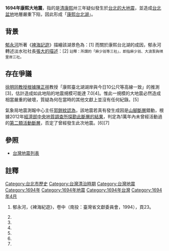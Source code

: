 **1694年康熙大地震**，指的是[清](https://zh.wikipedia.org/wiki/台灣清治時期 "wikilink")[康熙](../Page/康熙.md "wikilink")卅三年疑似發生於[台北的大](https://zh.wikipedia.org/wiki/台北 "wikilink")[地震](../Page/地震.md "wikilink")，並造成[台北盆地](../Page/台北盆地.md "wikilink")地層嚴重下陷，因此形成「[康熙台北湖](https://zh.wikipedia.org/wiki/康熙台北湖 "wikilink")」。

## 背景

[郁永河](../Page/郁永河.md "wikilink")所著《[裨海記遊](../Page/裨海紀遊.md "wikilink")》描繪該湖景色為：\[1\] 而關於康熙台北湖的成因，郁永河轉述淡水社社長[張大的描述](https://zh.wikipedia.org/wiki/張大 "wikilink")：\[2\] <small>註釋：所謂的「麻少翁等三社」，即指麻少翁、大浪泵與唭里岸三社。</small>

## 存在爭議

[徐明同教授根據](https://zh.wikipedia.org/wiki/徐明同 "wikilink")[陳正祥](../Page/陳正祥.md "wikilink")教授「康熙臺北湖湖岸與今日10公尺等高線一致」的推測\[3\]，估計造成如此地陷的地震規模可能達 7.0\[4\]。惟此一規模的大地震必然造成相當嚴重的破壞，質疑為何在當時的其他文獻上並沒有任何紀錄。\[5\]

氣象局地震測報中心主任[郭鎧紋認為](https://zh.wikipedia.org/wiki/郭鎧紋 "wikilink")，該地震若真有發生成因是[山腳斷層](../Page/山腳斷層.md "wikilink")錯動，根據2012年[經濟部中央地質調查所探勘此斷層的結果](https://zh.wikipedia.org/wiki/經濟部中央地質調查所 "wikilink")，判定為1萬年內未曾經活動過的[第二類活動斷層](https://zh.wikipedia.org/wiki/第二類活動斷層 "wikilink")，否定了曾經發生此次地震。\[6\]\[7\]

## 參照

  - [台灣地震列表](https://zh.wikipedia.org/wiki/台灣地震列表 "wikilink")

## 註釋

[Category:台北市歷史](https://zh.wikipedia.org/wiki/Category:台北市歷史 "wikilink") [Category:台灣清治時期](https://zh.wikipedia.org/wiki/Category:台灣清治時期 "wikilink") [Category:台灣地震](https://zh.wikipedia.org/wiki/Category:台灣地震 "wikilink") [Category:1694年](https://zh.wikipedia.org/wiki/Category:1694年 "wikilink") [Category:1694年地震](https://zh.wikipedia.org/wiki/Category:1694年地震 "wikilink") [Category:1694年台灣](https://zh.wikipedia.org/wiki/Category:1694年台灣 "wikilink") [Category:1694年4月](https://zh.wikipedia.org/wiki/Category:1694年4月 "wikilink")

1.  郁永河，《裨海紀遊》，卷中（南投：臺灣省文獻委員會，1994），頁23。

2.
3.

4.

5.

6.

7.